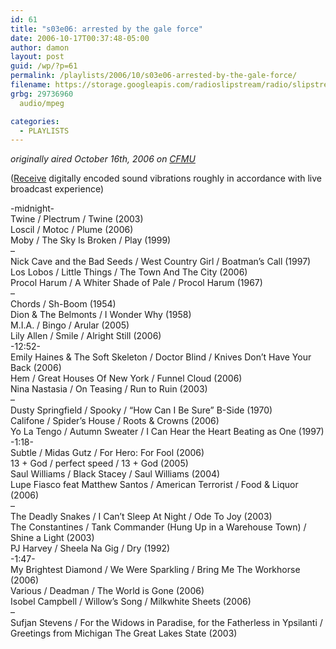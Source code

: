 ```yaml
---
id: 61
title: "s03e06: arrested by the gale force"
date: 2006-10-17T00:37:48-05:00
author: damon
layout: post
guid: /wp/?p=61
permalink: /playlists/2006/10/s03e06-arrested-by-the-gale-force/
filename: https://storage.googleapis.com/radioslipstream/radio/slipstream-s3e06.mp3
grbg: 29736960
  audio/mpeg

categories:
  - PLAYLISTS
---
```


_originally aired October 16th, 2006 on [CFMU](http://cfmu.mcmaster.ca)_

([Receive](https://storage.googleapis.com/radioslipstream/radio/slipstream-s3e06.mp3) digitally encoded sound vibrations roughly in accordance with live broadcast experience)

-midnight-  
Twine / Plectrum / Twine (2003)  
Loscil / Motoc / Plume (2006)  
Moby / The Sky Is Broken / Play (1999)  
–  
Nick Cave and the Bad Seeds / West Country Girl / Boatman’s Call (1997)  
Los Lobos / Little Things / The Town And The City (2006)  
Procol Harum / A Whiter Shade of Pale / Procol Harum (1967)  
–  
Chords / Sh-Boom (1954)  
Dion & The Belmonts / I Wonder Why (1958)  
M.I.A. / Bingo / Arular (2005)  
Lily Allen / Smile / Alright Still (2006)  
-12:52-  
Emily Haines & The Soft Skeleton / Doctor Blind / Knives Don’t Have Your Back (2006)  
Hem / Great Houses Of New York / Funnel Cloud (2006)  
Nina Nastasia / On Teasing / Run to Ruin (2003)  
–  
Dusty Springfield / Spooky / “How Can I Be Sure” B-Side (1970)  
Califone / Spider’s House / Roots & Crowns (2006)  
Yo La Tengo / Autumn Sweater / I Can Hear the Heart Beating as One (1997)  
-1:18-  
Subtle / Midas Gutz / For Hero: For Fool (2006)  
13 + God / perfect speed / 13 + God (2005)  
Saul Williams / Black Stacey / Saul Williams (2004)  
Lupe Fiasco feat Matthew Santos / American Terrorist / Food & Liquor (2006)  
–  
The Deadly Snakes / I Can’t Sleep At Night / Ode To Joy (2003)  
The Constantines / Tank Commander (Hung Up in a Warehouse Town) / Shine a Light (2003)  
PJ Harvey / Sheela Na Gig / Dry (1992)  
-1:47-  
My Brightest Diamond / We Were Sparkling / Bring Me The Workhorse (2006)  
Various / Deadman / The World is Gone (2006)  
Isobel Campbell / Willow’s Song / Milkwhite Sheets (2006)  
–  
Sufjan Stevens / For the Widows in Paradise, for the Fatherless in Ypsilanti / Greetings from Michigan The Great Lakes State (2003)
